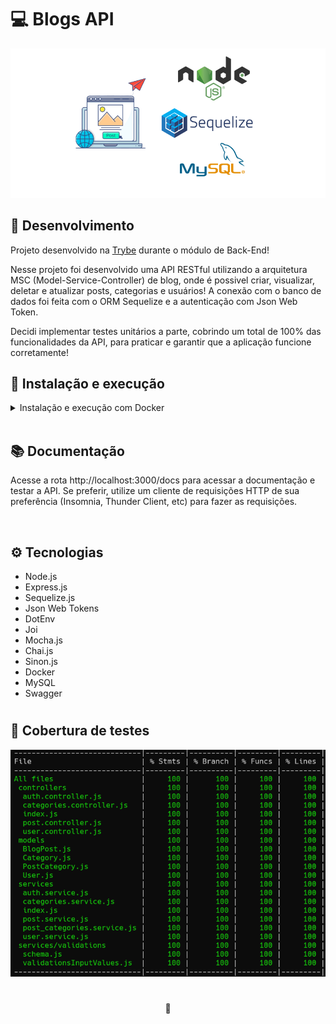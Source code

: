 # 💻 Blogs API

![Preview do Projeto Blogs API](./project-preview.png)

## 📡 Desenvolvimento

Projeto desenvolvido na <a href="https://betrybe.com/" target="_blank">Trybe</a> durante o módulo de Back-End!

Nesse projeto foi desenvolvido uma API RESTful utilizando a arquitetura MSC (Model-Service-Controller) de blog, onde é possivel criar, visualizar, deletar e atualizar posts, categorias e usuários! A conexão com o banco de dados foi feita com o ORM Sequelize e a autenticação com Json Web Token.

Decidi implementar testes unitários a parte, cobrindo um total de 100% das funcionalidades da API, para praticar e garantir que a aplicação funcione corretamente!

## 🚀 Instalação e execução

<details>
<summary>Instalação e execução com Docker</summary>
<br />

Para rodar está aplicação é necessário ter **Git**, **Docker** e o **Docker Compose** instalados no seu computador. O Docker Compose precisa estar na versão **1.29** ou superior.

### 1 - Clone o repositório:

```
git clone git@github.com:lauropera/blogs-api.git
```

### 2 - Na raíz do projeto, suba os containers `blogs_api` e `blogs_api_db` utilizando o docker-compose.

    docker-compose up -d

### 3 - Abra o terminal do container `blogs_api`.

    docker exec -it blogs_api bash

### 4 - No terminal do container, instale as dependências com o comando:

    npm install

### 5 - Agora execute os comandos para criar e popular o banco de dados:

Criando as tabelas

    npm run prestart

Populando o banco com dados

    npm run seed

### 6 - Agora execute a aplicação com o comando:

    npm start

Para conferir a cobertura de testes execute o comando:

    npm run test-coverage

</details>
<br />

## 📚 Documentação

Acesse a rota http://localhost:3000/docs para acessar a documentação e testar a API. Se preferir, utilize um cliente de requisições HTTP de sua preferência (Insomnia, Thunder Client, etc) para fazer as requisições.

<br />

## ⚙️ Tecnologias

- Node.js
- Express.js
- Sequelize.js
- Json Web Tokens
- DotEnv
- Joi
- Mocha.js
- Chai.js
- Sinon.js
- Docker
- MySQL
- Swagger

#

## 🧪 Cobertura de testes

![Cobertura de testes](./coverage.png)

#

<div>
  <p align="center">🍐</p>
</div>
